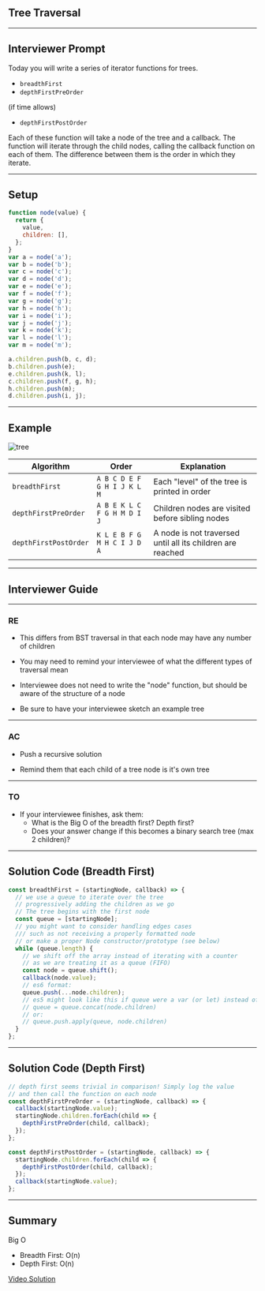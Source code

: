 
## Tree Traversal  
     
---
     
## Interviewer Prompt
 
Today you will write a series of iterator functions for trees.

- `breadthFirst`
- `depthFirstPreOrder`

(if time allows)

- `depthFirstPostOrder`

Each of these function will take a node of the tree and a callback. The function will iterate through the child nodes, calling the callback function on each of them. The difference between them is the order in which they iterate.

---

## Setup

```javascript
function node(value) {
  return {
    value,
    children: [],
  };
}
var a = node('a');
var b = node('b');
var c = node('c');
var d = node('d');
var e = node('e');
var f = node('f');
var g = node('g');
var h = node('h');
var i = node('i');
var j = node('j');
var k = node('k');
var l = node('l');
var m = node('m');

a.children.push(b, c, d);
b.children.push(e);
e.children.push(k, l);
c.children.push(f, g, h);
h.children.push(m);
d.children.push(i, j);
```

---

## Example

![tree](https://www.cpp.edu/~ftang/courses/CS241/notes/images/trees/tree1.bmp)

| Algorithm             | Order                       | Explanation                                                |
| --------------------- | --------------------------- | ---------------------------------------------------------- |
| `breadthFirst`        | `A B C D E F G H I J K L M` | Each "level" of the tree is printed in order               |
| `depthFirstPreOrder`  | `A B E K L C F G H M D I J` | Children nodes are visited before sibling nodes            |
| `depthFirstPostOrder` | `K L E B F G M H C I J D A` | A node is not traversed until all its children are reached |

---


## Interviewer Guide

---

### RE

- This differs from BST traversal in that each node may have any number of children

- You may need to remind your interviewee of what the different types of traversal mean

- Interviewee does not need to write the "node" function, but should be aware of the structure of a node

- Be sure to have your interviewee sketch an example tree

---

### AC

- Push a recursive solution

- Remind them that each child of a tree node is it's own tree

---

### TO

- If your interviewee finishes, ask them:
  - What is the Big O of the breadth first? Depth first?
  - Does your answer change if this becomes a binary search tree (max 2 children)?

---

## Solution Code (Breadth First)

```javascript
const breadthFirst = (startingNode, callback) => {
  // we use a queue to iterate over the tree
  // progressively adding the children as we go
  // The tree begins with the first node
  const queue = [startingNode];
  // you might want to consider handling edges cases
  /// such as not receiving a properly formatted node
  // or make a proper Node constructor/prototype (see below)
  while (queue.length) {
    // we shift off the array instead of iterating with a counter
    // as we are treating it as a queue (FIFO)
    const node = queue.shift();
    callback(node.value);
    // es6 format:
    queue.push(...node.children);
    // es5 might look like this if queue were a var (or let) instead of const
    // queue = queue.concat(node.children)
    // or:
    // queue.push.apply(queue, node.children)
  }
};
```

---

## Solution Code (Depth First)

```javascript
// depth first seems trivial in comparison! Simply log the value
// and then call the function on each node
const depthFirstPreOrder = (startingNode, callback) => {
  callback(startingNode.value);
  startingNode.children.forEach(child => {
    depthFirstPreOrder(child, callback);
  });
};

const depthFirstPostOrder = (startingNode, callback) => {
  startingNode.children.forEach(child => {
    depthFirstPostOrder(child, callback);
  });
  callback(startingNode.value);
};
```

---
 
## Summary

Big O

- Breadth First: O(n)
- Depth First: O(n)

[Video Solution](https://www.youtube.com/watch?v=4JPG-eRQpzY)

